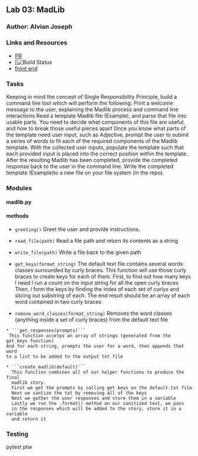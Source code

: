 ## Lab 03: MadLib

### Author: Alvian Joseph

### Links and Resources
* [PR]()
* [![Build Status]()
* [front end]()

### Tasks
Keeping in mind the concept of Single Responsibility Principle, build a command line tool which will perform the following:
Print a welcome message to the user, explaining the Madlib process and command line interactions
Read a template Madlib file (Example), and parse that file into usable parts.
You need to decide what components of this file are useful, and how to break those useful pieces apart
Once you know what parts of the template need user input, such as Adjective, prompt the user to submit a series of words to fit each of the required components of the Madlib template.
With the collected user inputs, populate the template such that each provided input is placed into the correct position within the template.
After the resulting Madlib has been completed, provide the completed response back to the user in the command line.
Write the completed template (Example)to a new file on your file system (in the repo).

### Modules
#### madlib.py
  #### methods
  * ```greeting()```
    Greet the user and provide instructions.  

  * ```read_file(path)```
    Read a file path and return its contents as a string  
  
  * ```write_file(path)```
    Write a file back to the given path


  * ```get_keys(format_string)```
    The default text file contains several words classes
    surrounded by curly braces.
    This function will use those curly braces to
    create keys for each of them.
    First, to find out how many keys I need I run a count
    on the input string for all the open curly braces
    Then, I form the keys by finding the index of
    each set of curlys and slicing out substring
    of each.
    The end result should be an array of each word contained
    in two curly braces  

   * ```remove_word_classes(format_string)```
     Removes the word classes (anything inside a set of curly braces) from the default text file  

    * ```get_responses(prompts)```
     This function accetps an array of strings (generated from the get_keys function)
    And for each string, prompts the user for a word, then appends that word
    to a list to be added to the output txt file  

    * ```create_madlib(default)```
      This function combines all of our helper functions to produce the final
      madlib story.
      First we get the prompts by calling get keys on the default.txt file
      Next we santize the txt by removing all of the keys
      Next we gather the user responses and store them in a variable
      Lastly we run the .format() method on our sanitized text, we pass
      in the responses which will be added to the story, store it in a variable
      and return it




### Testing
  pytest
  ptw
  

